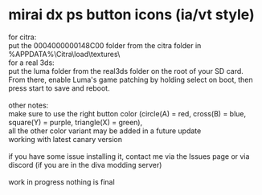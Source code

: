 # mirai dx ps button icons (ia/vt style)
for citra: <br>
put the 0004000000148C00 folder from the citra folder in %APPDATA%\Citra\load\textures\ <br>
for a real 3ds: <br>
put the luma folder from the real3ds folder on the root of your SD card.<br>
From there, enable Luma's game patching by holding select on boot, then press start to save and reboot. <br>
<br>
other notes: <br>
make sure to use the right button color (circle(A) = red, cross(B) = blue, square(Y) = purple, triangle(X) = green),<br>
all the other color variant may be added in a future update<br>
working with latest canary version<br>
<br>
if you have some issue installing it, contact me via the Issues page or via discord (if you are in the diva modding server)<br>
<br>
work in progress nothing is final
